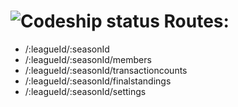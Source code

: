 ![Codeship status](https://www.codeship.io/projects/97f7a5a0-52e1-0131-c4ec-4ed45deabd1f/status.png)
Routes:
===

* /:leagueId/:seasonId
* /:leagueId/:seasonId/members
* /:leagueId/:seasonId/transactioncounts
* /:leagueId/:seasonId/finalstandings
* /:leagueId/:seasonId/settings
